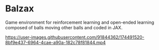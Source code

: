 # Balzax
Game environment for reinforcement learning and open-ended learning composed of balls moving other balls and coded in JAX. 

https://user-images.githubusercontent.com/91844362/174491520-8bf9e437-6964-4cae-a90a-182c78f81844.mp4

